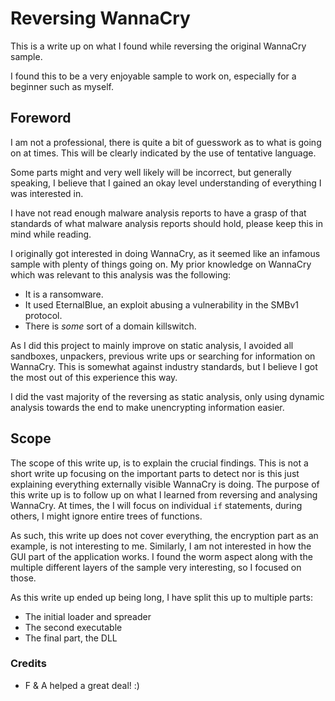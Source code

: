 # Reversing WannaCry

This is a write up on what I found while reversing the original WannaCry sample. 

I found this to be a very enjoyable sample to work on, especially for a beginner such as myself.

## Foreword
I am not a professional, there is quite a bit of guesswork as to what is going on at times. This will be clearly indicated by the use of tentative language.

Some parts might and very well likely will be incorrect, but generally speaking, I believe that I gained an okay level understanding of everything I was interested in.

I have not read enough malware analysis reports to have a grasp of that standards of what malware analysis reports should hold, please keep this in mind while reading.

I originally got interested in doing WannaCry, as it seemed like an infamous sample with plenty of things going on.
My prior knowledge on WannaCry which was relevant to this analysis was the following:
- It is a ransomware.
- It used EternalBlue, an exploit abusing a vulnerability in the SMBv1 protocol.
- There is *some* sort of a domain killswitch.

As I did this project to mainly improve on static analysis, I avoided all sandboxes, unpackers, previous write ups or searching for information on WannaCry. This is somewhat against industry standards, but I believe I got the most out of this experience this way.

I did the vast majority of the reversing as static analysis, only using dynamic analysis towards the end to make unencrypting information easier.

## Scope
The scope of this write up, is to explain the crucial findings. This is not a short write up focusing on the important parts to detect nor is this just explaining everything externally visible WannaCry is doing. The purpose of this write up is to follow up on what I learned from reversing and analysing WannaCry. At times, the I will focus on individual `if` statements, during others, I might ignore entire trees of functions.

As such, this write up does not cover everything, the encryption part as an example, is not interesting to me. Similarly, I am not interested in how the GUI part of the application works. I found the worm aspect along with the multiple different layers of the sample very interesting, so I focused on those.

As this write up ended up being long, I have split this up to multiple parts:
- The initial loader and spreader
- The second executable
- The final part, the DLL

### Credits
- F & A helped a great deal! :)